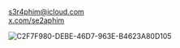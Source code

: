 [s3r4phim@icloud.com](mailto:s3r4phim@icloud.com)  
<a href="https://x.com/5eraphim" target="_blank">x.com/se2aphim</a>

![C2F7F980-DEBE-46D7-963E-B4623A80D105](https://github.com/user-attachments/assets/72089125-95b0-496e-bb32-82968c8088a2)
